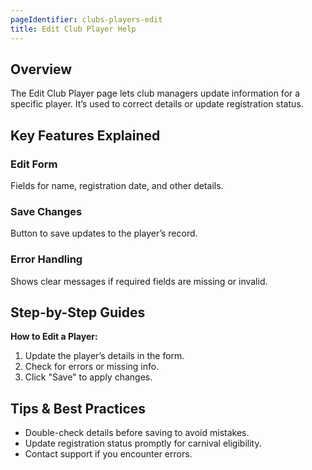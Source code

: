 ```yaml
---
pageIdentifier: clubs-players-edit
title: Edit Club Player Help
---
```


## Overview
The Edit Club Player page lets club managers update information for a specific player. It’s used to correct details or update registration status.

## Key Features Explained
### Edit Form
Fields for name, registration date, and other details.

### Save Changes
Button to save updates to the player’s record.

### Error Handling
Shows clear messages if required fields are missing or invalid.

## Step-by-Step Guides
**How to Edit a Player:**
1. Update the player’s details in the form.
2. Check for errors or missing info.
3. Click "Save" to apply changes.

## Tips & Best Practices
- Double-check details before saving to avoid mistakes.
- Update registration status promptly for carnival eligibility.
- Contact support if you encounter errors.
